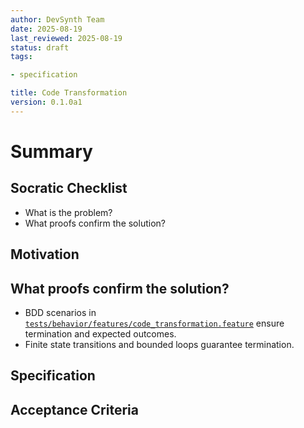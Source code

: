 ```yaml
---
author: DevSynth Team
date: 2025-08-19
last_reviewed: 2025-08-19
status: draft
tags:

- specification

title: Code Transformation
version: 0.1.0a1
---
```


<!--
Required metadata fields:
- author: document author
- date: creation date
- last_reviewed: last review date
- status: draft | review | published
- tags: search keywords
- title: short descriptive name
- version: specification version
-->

# Summary

## Socratic Checklist
- What is the problem?
- What proofs confirm the solution?

## Motivation

## What proofs confirm the solution?
- BDD scenarios in [`tests/behavior/features/code_transformation.feature`](../../tests/behavior/features/code_transformation.feature) ensure termination and expected outcomes.
- Finite state transitions and bounded loops guarantee termination.


## Specification

## Acceptance Criteria
